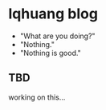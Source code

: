 # lqhuang blog

* "What are you doing?"
* "Nothing."
* "Nothing is good."

## TBD

working on this...
